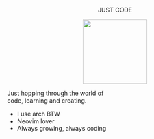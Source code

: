 <p align="center">
   JUST CODE
</p>

<p align="center">
   <img src="https://github.com/user-attachments/assets/ab870a1c-30b4-444d-a1a5-823f8d5c1588" width="150" style="display:block; margin:auto;" />
</p>

Just hopping through the world of    
code, learning and creating.         
                                      
* I use arch BTW                    
* Neovim lover                       
* Always growing, always coding      
